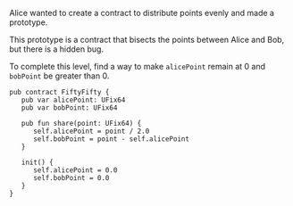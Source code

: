 Alice wanted to create a contract to distribute points evenly and made a prototype.

This prototype is a contract that bisects the points between Alice and Bob, but there is a hidden bug.

To complete this level, find a way to make `alicePoint` remain at 0 and `bobPoint` be greater than 0.

```cadence
pub contract FiftyFifty {
   pub var alicePoint: UFix64
   pub var bobPoint: UFix64

   pub fun share(point: UFix64) {
      self.alicePoint = point / 2.0
      self.bobPoint = point - self.alicePoint
   }

   init() {
      self.alicePoint = 0.0
      self.bobPoint = 0.0
   }
}
```

